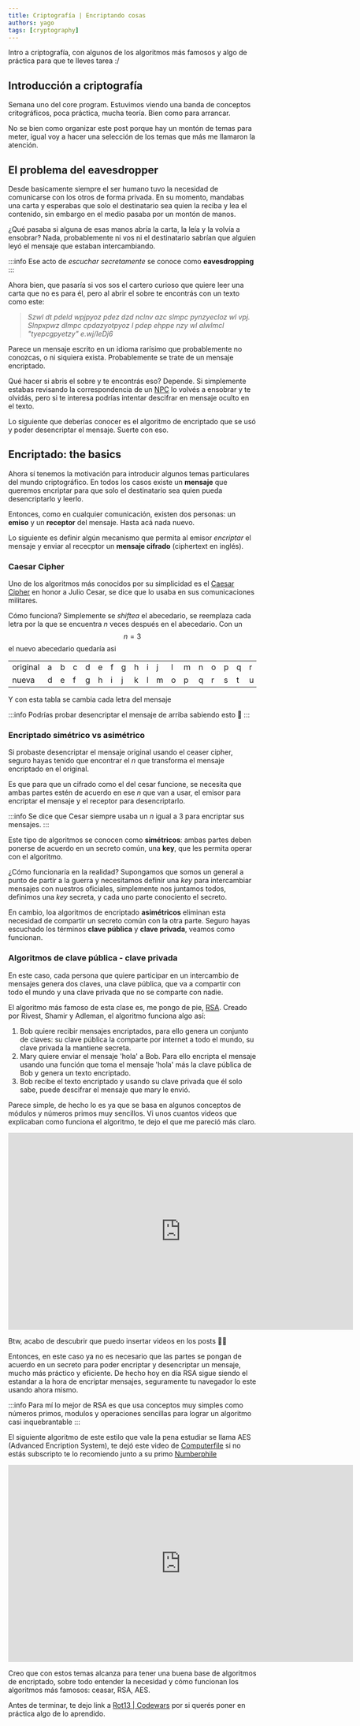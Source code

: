 ```yaml
---
title: Criptografía | Encriptando cosas
authors: yago
tags: [cryptography]
---
```


Intro a criptografía, con algunos de los algoritmos más famosos y algo de práctica para que te lleves tarea :/

<!-- truncate -->

## Introducción a criptografía

Semana uno del core program. Estuvimos viendo una banda de conceptos critográficos, poca práctica, mucha teoría. Bien como para arrancar.

No se bien como organizar este post porque hay un montón de temas para meter, igual voy a hacer una selección de los temas que más me llamaron la atención.

## El problema del eavesdropper

Desde basicamente siempre el ser humano tuvo la necesidad de comunicarse con los otros de forma privada. En su momento, mandabas una carta y esperabas que solo el destinatario sea quien la reciba y lea el contenido, sin embargo en el medio pasaba por un montón de manos.

¿Qué pasaba si alguna de esas manos abría la carta, la leía y la volvía a ensobrar? Nada, probablemente ni vos ni el destinatario sabrían que alguien leyó el mensaje que estaban intercambiando.

:::info
Ese acto de _escuchar secretamente_ se conoce como **eavesdropping**
:::

Ahora bien, que pasaría si vos sos el cartero curioso que quiere leer una carta que no es para él, pero al abrir el sobre te encontrás con un texto como este:

> _Szwl dt pdeld wpjpyoz pdez dzd nclnv azc slmpc pynzyecloz wl vpj. Slnpxpwz dlmpc cpdazyotpyoz l pdep ehppe nzy wl alwlmcl "tyepcgpyetzy" e.wj/IeDj6_

Parece un mensaje escrito en un idioma rarísimo que probablemente no conozcas, o ni siquiera exista. Probablemente se trate de un mensaje encriptado.

Qué hacer si abris el sobre y te encontrás eso? Depende. Si simplemente estabas revisando la correspondencia de un [NPC](https://en.wikipedia.org/wiki/Non-player_character) lo volvés a ensobrar y te olvidás, pero si te interesa podrías intentar descifrar en mensaje oculto en el texto.

Lo siguiente que deberías conocer es el algoritmo de encriptado que se usó y poder desencriptar el mensaje. Suerte con eso.

## Encriptado: the basics

Ahora sí tenemos la motivación para introducir algunos temas particulares del mundo criptográfico. En todos los casos existe un **mensaje** que queremos encriptar para que solo el destinatario sea quien pueda desencriptarlo y leerlo.

Entonces, como en cualquier comunicación, existen dos personas: un **emiso** y un **receptor** del mensaje. Hasta acá nada nuevo.

Lo siguiente es definir algún mecanismo que permita al emisor _encriptar_ el mensaje y enviar al rececptor un **mensaje cifrado** (ciphertext en inglés).

### Caesar Cipher

Uno de los algoritmos más conocidos por su simplicidad es el [Caesar Cipher](https://en.wikipedia.org/wiki/Caesar_cipher) en honor a Julio Cesar, se dice que lo usaba en sus comunicaciones militares.

Cómo funciona? Simplemente se _shiftea_ el abecedario, se reemplaza cada letra por la que se encuentra _n_ veces después en el abecedario. Con un $$n=3$$ el nuevo abecedario quedaría asi

<table><tbody><tr><td>original</td><td>a</td><td>b</td><td>c</td><td>d</td><td>e</td><td>f</td><td>g</td><td>h</td><td>i</td><td>j</td><td>l</td><td>m</td><td>n</td><td>o</td><td>p</td><td>q</td><td>r</td><td>s</td><td>t</td><td>u</td><td>v</td><td>w</td><td>x</td><td>y</td><td>z</td></tr><tr><td>nueva</td><td>d</td><td>e</td><td>f</td><td>g</td><td>h</td><td>i</td><td>j</td><td>k</td><td>l</td><td>m</td><td>o</td><td>p</td><td>q</td><td>r</td><td>s</td><td>t</td><td>u</td><td>v</td><td>w</td><td>x</td><td>y</td><td>z</td><td>a</td><td>b</td><td>c</td></tr></tbody></table>

Y con esta tabla se cambia cada letra del mensaje

:::info
Podrías probar desencriptar el mensaje de arriba sabiendo esto 👀
:::

### Encriptado simétrico vs asimétrico

Si probaste desencriptar el mensaje original usando el ceaser cipher, seguro hayas tenido que encontrar el _n_ que transforma el mensaje encriptado en el original.

Es que para que un cifrado como el del cesar funcione, se necesita que ambas partes estén de acuerdo en ese _n_ que van a usar, el emisor para encriptar el mensaje y el receptor para desencriptarlo.

:::info
Se dice que Cesar siempre usaba un _n_ igual a 3 para encriptar sus mensajes.
:::

Este tipo de algoritmos se conocen como **simétricos**: ambas partes deben ponerse de acuerdo en un secreto común, una **key**, que les permita operar con el algoritmo.

¿Cómo funcionaría en la realidad? Supongamos que somos un general a punto de partir a la guerra y necesitamos definir una _key_ para intercambiar mensajes con nuestros oficiales, simplemente nos juntamos todos, definimos una _key_ secreta, y cada uno parte conociento el secreto.

En cambio, loa algoritmos de encriptado **asimétricos** eliminan esta necesidad de compartir un secreto común con la otra parte. Seguro hayas escuchado los términos **clave pública** y **clave privada**, veamos como funcionan.

### Algoritmos de clave pública - clave privada

En este caso, cada persona que quiere participar en un intercambio de mensajes genera dos claves, una clave pública, que va a compartir con todo el mundo y una clave privada que no se comparte con nadie.

El algoritmo más famoso de esta clase es, me pongo de pie, [RSA](https://es.wikipedia.org/wiki/RSA). Creado por Rivest, Shamir y Adleman, el algoritmo funciona algo así:

1. Bob quiere recibir mensajes encriptados, para ello genera un conjunto de claves: su clave pública la comparte por internet a todo el mundo, su clave privada la mantiene secreta.
2. Mary quiere enviar el mensaje 'hola' a Bob. Para ello encripta el mensaje usando una función que toma el mensaje 'hola' más la clave pública de Bob y genera un texto encriptado.
3. Bob recibe el texto encriptado y usando su clave privada que él solo sabe, puede descifrar el mensaje que mary le envió.

Parece simple, de hecho lo es ya que se basa en algunos conceptos de módulos y números primos muy sencillos. Vi unos cuantos videos que explicaban como funciona el algoritmo, te dejo el que me pareció más claro.

<iframe width="700" height="400" src="https://www.youtube.com/embed/4zahvcJ9glg?si=_CCbdx7WbidFJSS3" title="YouTube video player" frameborder="0" allow="accelerometer; autoplay; clipboard-write; encrypted-media; gyroscope; picture-in-picture; web-share" referrerpolicy="strict-origin-when-cross-origin" allowfullscreen></iframe>

Btw, acabo de descubrir que puedo insertar videos en los posts 🙌🏼

Entonces, en este caso ya no es necesario que las partes se pongan de acuerdo en un secreto para poder encriptar y desencriptar un mensaje, mucho más práctico y eficiente. De hecho hoy en día RSA sigue siendo el estandar a la hora de encriptar mensajes, seguramente tu navegador lo este usando ahora mismo.

:::info
Para mí lo mejor de RSA es que usa conceptos muy simples como números primos, modulos y operaciones sencillas para lograr un algoritmo casi inquebrantable
:::

El siguiente algoritmo de este estilo que vale la pena estudiar se llama AES (Advanced Encription System), te dejó este video de [Computerfile](https://www.youtube.com/@Computerphile) si no estás subscripto te lo recomiendo junto a su primo [Numberphile](https://www.youtube.com/@numberphile)

<iframe width="700" height="400" src="https://www.youtube.com/embed/O4xNJsjtN6E?si=-UBzpQDa-J-NQ0so" title="YouTube video player" frameborder="0" allow="accelerometer; autoplay; clipboard-write; encrypted-media; gyroscope; picture-in-picture; web-share" referrerpolicy="strict-origin-when-cross-origin" allowfullscreen></iframe>

Creo que con estos temas alcanza para tener una buena base de algoritmos de encriptado, sobre todo entender la necesidad y cómo funcionan los algoritmos más famosos: ceasar, RSA, AES.

Antes de terminar, te dejo link a [Rot13 | Codewars](https://www.codewars.com/kata/530e15517bc88ac656000716) por si querés poner en práctica algo de lo aprendido.

